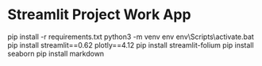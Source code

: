 
# Streamlit Project  Work App

pip install -r requirements.txt
python3 -m venv env
env\Scripts\activate.bat
pip install streamlit==0.62 plotly==4.12
pip install streamlit-folium
pip install seaborn
pip install markdown
 
